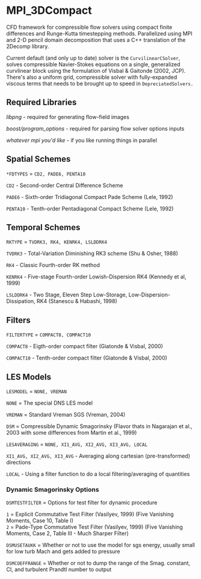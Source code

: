 # MPI_3DCompact

CFD framework for compressible flow solvers using compact finite differences and Runge-Kutta timestepping methods. Parallelized using MPI and 2-D pencil domain decomposition that uses a C++ translation of the 2Decomp library.  

Current default (and only up to date) solver is the `CurvilinearCSolver`, solves compressible Navier-Stokes equations on a single, generalized curvlinear block using the formulation of Visbal & Gaitonde (2002, JCP). There's also a uniform grid, compressible solver with fully-expanded viscous terms that needs to be brought up to speed in `DepreciatedSolvers.` 

## Required Libraries
*libpng* - required for generating flow-field images

*boost/program_options* - required for parsing flow solver options inputs

*whatever mpi you'd like* - if you like running things in parallel

## Spatial Schemes 

`*FDTYPES` = `CD2, PADE6, PENTA10`


`CD2` - Second-order Central Difference Scheme

`PADE6` - Sixth-order Tridiagonal Compact Pade Scheme (Lele, 1992)

`PENTA10` - Tenth-order Pentadiagonal Compact Scheme (Lele, 1992)

## Temporal Schemes
 `RKTYPE` = `TVDRK3, RK4, KENRK4, LSLDDRK4`
 
 
 `TVDRK3` - Total-Variation Diminishing RK3 scheme (Shu & Osher, 1988)
 
 `RK4` - Classic Fourth-order RK method 
 
 `KENRK4` - Five-stage Fourth-order Lowish-Dispersion RK4 (Kennedy et al, 1999)
 
 `LSLDDRK4` - Two Stage, Eleven Step Low-Storage, Low-Dispersion-Dissipation, RK4 (Stanescu & Habashi, 1998)
 
## Filters

`FILTERTYPE` = `COMPACT8, COMPACT10`

`COMPACT8` - Eigth-order compact filter (Giatonde & Visbal, 2000)

`COMPACT10` - Tenth-order compact filter (Giatonde & Visbal, 2000)

## LES Models

`LESMODEL` = `NONE, VREMAN`

`NONE` = The special DNS LES model

`VREMAN` = Standard Vreman SGS (Vreman, 2004)

`DSM` = Compressible Dynamic Smagorinsky (Flavor thats in Nagarajan et al., 2003 with some differences from Martin et al., 1999)

`LESAVERAGING` = `NONE, XI1_AVG, XI2_AVG, XI3_AVG, LOCAL`

`XI1_AVG, XI2_AVG, XI3_AVG` - Averaging along cartesian (pre-transformed) directions

`LOCAL` - Using a filter function to do a local filtering/averaging of quantities

### Dynamic Smagorinsky Options

`DSMTESTFILTER` = Options for test filter for dynamic procedure

   `1` = Explicit Commutative Test Filter (Vasilyev, 1999) (Five Vanishing Moments, Case 10, Table I)   
   `2` = Pade-Type Commutative Test Filter (Vasilyev, 1999) (Five Vanishing Moments, Case 2, Table III - Much Sharper Filter)

`DSMUSETAUKK` = Whether or not to use the model for sgs energy, usually small for low turb Mach and gets added to pressure

`DSMCOEFFRANGE` = Whether or not to dump the range of the Smag. constant, CI, and turbulent Prandtl number to output

